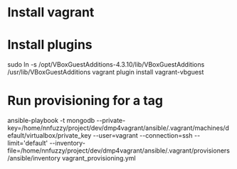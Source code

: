 # Install vagrant

# Install plugins
sudo ln -s /opt/VBoxGuestAdditions-4.3.10/lib/VBoxGuestAdditions /usr/lib/VBoxGuestAdditions
vagrant plugin install vagrant-vbguest

# Run  provisioning for a tag
ansible-playbook -t mongodb --private-key=/home/nnfuzzy/project/dev/dmp4vagrant/ansible/.vagrant/machines/default/virtualbox/private_key --user=vagrant --connection=ssh --limit='default' --inventory-file=/home/nnfuzzy/project/dev/dmp4vagrant/ansible/.vagrant/provisioners/ansible/inventory vagrant_provisioning.yml

